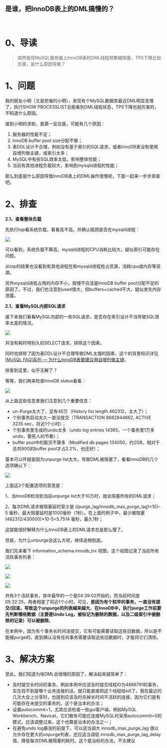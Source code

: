 ## 是谁，把InnoDB表上的DML搞慢的？                

​    

# 0、导读

> 突然发现MySQL服务器上InnoDB表的DML线程频繁被阻塞，TPS下降比较厉害，是什么原因导致？

# 1、问题

我的朋友小明（又是悲催的小明），发现有个MySQL数据库最近DML明显变慢了，执行SHOW PROCESSLIST总能看到DML线程状态，TPS下降也挺厉害的，不知道什么原因。

接到小明的求助，我第一反应是，可能有几个原因：

1. 服务器的性能不足；
2. InnoDB buffer pool size分配不够；
3. 表DDL设计不合理，例如没有基于索引的SQL请求，或者InnoDB表没有使用自增列做主键，或索引太多；
4. MySQL中有些SQL效率太低，影响整体性能；
5. 当前有其他进程负载较大，影响到mysqld进程的性能；



那么到底是什么原因导致InnoDB表上的DML操作很慢呢，下面一起来一步步排查吧。



# 2、排查

**2.1、查看整体负载**

先执行top看系统负载，看看高不高，并确认瓶颈是否在mysqld进程：

![ ](.pics/image-20200917154532928.png)

可以看到，系统负载不算高，mysqld进程的CPU消耗比较大，疑似索引可能存在问题。

从top的结果也没看到有其他进程在和mysqld进程抢占资源，消耗cpu或内存等资源。

另外mysqld进程占用的内存不小，按理不应该是InnoDB buffer pool分配不足的原因了。不过，我们也注意到used很大，但buffers+cached不大，疑似发生内存泄露。

**2.1、查看MySQL内部SQL请求**

接下来我们看看MySQL内部的一些SQL请求，是否存在索引设计不当导致SQL效率太差的情况。

![ ](.pics/image-20200917154549317.png)



并没有耗时特别久的SELECT请求，排除这个因素。

同时也排除了因为表DDL设计不合理导致DML太慢的因素，这个的背景知识详见 [[MySQL FAQ\]系列 — 为什么InnoDB表要建议用自增列做主键](http://mp.weixin.qq.com/s?__biz=MjM5NzAzMTY4NQ==&mid=200682457&idx=1&sn=bc090ad6013c234b2c802c76e39ce75a&scene=21#wechat_redirect)。

排查到这里，似乎无解了？

等等，我们再来检查InnoDB status看看：

![ ](.pics/image-20200917154603432.png)



从上面这些信息里我们注意到几个重要信息：

- un-Purge太大了，足有46万（History list length 462312，太大了）；
- 个别事务启动太久一直没提交（TRANSACTION 8682844862, ACTIVE 3235 sec，将近1个小时）；
- 个别事务里生成的undo太多（undo log entries 14365，一个事务里1万多undo，要死人的节奏）；
- buffer pool中的脏页不算多（Modified db pages  134050，约2GB，相对于总共90G的buffer pool才占2.2%，也还好）；



基本可以怀疑是因为unpurge list太大，导致DML被阻塞了，看看InnoDB的几个选项确认下：

![ ](.pics/image-20200917154618692.png)



上面这2个配置选项的意思是：

1、当InnoDB检测到当前unpurge list大于10万时，就会阻塞所有的DML请求；

2、每次DML请求被阻塞延时至少是  ((purge_lag/innodb_max_purge_lag)×10)–5  毫秒，最大阻塞延时是1000毫秒（1秒）。在上面的例子中，最少被阻塞 (462312/430000)*10-5=5.7514 毫秒，最久1秒；



这就能很好解释为什么InnoDB表上的DML请求总是那么慢了。

但是，为什么unpurge会这么大呢，继续追根刨底。

我们先来看下 information_schema.innodb_trx 视图，这个视图记录了当前所有活跃事务列表：

![ ](.pics/image-20200917154635674.png)



![ ](.pics/image-20200917154649229.png)



![ ](.pics/image-20200917154702365.png)



共有3个活跃事务，其中最早的一个是04:39:02开始的，而当前时间是05:32:25，两者相差了将近1个小时。可见，**是因为有个较早的事务，一直没有提交/回滚，导致这个unpurge的列表越来越大**。**在InnoDB中，执行purge工作前要先判断哪些数据（主要是Undo Log，被标记为删除的数据，以及二级索引中被删除的记录）可以被删除**。

在本例中，因为有个事务长时间没提交，它有可能需要读取这些旧数据，所以是不能被purge的，直到确认没有任何事务需要读取这些旧数据时，才能将它们清除。

# 3、解决方案

至此，我们知道为啥DML会很慢的原因了，解决起来就简单了：

- 及时提交长时间的事务，例如本例中应该及时提交线程ID为4886791的事务，实在找不到是哪个业务连接的话，就只能直接把这个线程给kill了。我在最近的几次大会上分享时，也提到应该及时杀掉长时间不活跃的连接，因为它们是有可能存在未提交的事务的。这个是治本的办法；
- 设置autocommit=1，尤其应该检查一些gui客户端，例如MySQL Workbench、Navicat，它们极有可能在连接MySQL时采用autocommit=0的模式，应该调整过来。这个也算是治本的办法之一；
- 在避免undo log暴涨的前提下，可以适当调大 innodb_max_purge_lag 值以允许存在更大的unpurge列表，还应适当调低 innodb_max_purge_lag_delay 值，降低每次DML被阻塞的耗时。这个是治标的办法，不太建议
